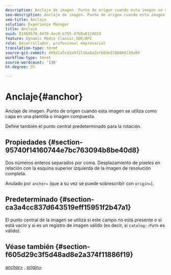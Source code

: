 ```yaml
---
description: Anclaje de imagen. Punto de origen cuando esta imagen se utiliza como capa en una plantilla o imagen compuesta.
seo-description: Anclaje de imagen. Punto de origen cuando esta imagen se utiliza como capa en una plantilla o imagen compuesta.
seo-title: Anclaje
solution: Experience Manager
title: Anclaje
uuid: 81069578-8470-4ec0-b755-47b0a8124024
feature: Dynamic Media Classic,SDK/API
role: Desarrollador, profesional empresarial
translation-type: tm+mt
source-git-commit: 469d1a5c43a972116a8a2efb0de5708800130a99
workflow-type: tm+mt
source-wordcount: '138'
ht-degree: 5%

---
```



# Anclaje{#anchor}

Anclaje de imagen. Punto de origen cuando esta imagen se utiliza como capa en una plantilla o imagen compuesta.

Define también el punto central predeterminado para la rotación.

## Propiedades {#section-95740f14160744e7bc763094b8be40d8}

Dos números enteros separados por coma. Desplazamiento de píxeles en relación con la esquina superior izquierda de la imagen de resolución completa.

Anulado por `anchor=` (que a su vez se puede sobrescribir con `origin=`).

## Predeterminado {#section-ca3a4cc837d643519eff15951f2b47a1}

El punto central de la imagen se utiliza si este campo no está presente o si está vacío y si es un registro de imagen válido (es decir, si `catalog::Path` es válido).

## Véase también {#section-f605d29c3f5d48ad8e2a374f11886f19}

[anchor=](/help/aem-is-ir-api/is-api/http-ref/image-serving-api-ref/c-http-protocol-reference/c-command-reference/r-anchor.md) ,  [origin=](/help/aem-is-ir-api/is-api/http-ref/image-serving-api-ref/c-http-protocol-reference/c-command-reference/r-origin.md)
